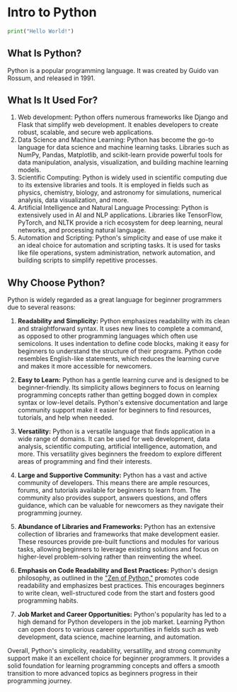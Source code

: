 # Intro to Python

```py
print("Hello World!")
```

## What Is Python?

Python is a popular programming language. It was created by Guido van Rossum, and released in 1991.

## What Is It Used For?

1. Web development: Python offers numerous frameworks like Django and Flask that simplify web development. It enables developers to create robust, scalable, and secure web applications.
2. Data Science and Machine Learning: Python has become the go-to language for data science and machine learning tasks. Libraries such as NumPy, Pandas, Matplotlib, and scikit-learn provide powerful tools for data manipulation, analysis, visualization, and building machine learning models.
3. Scientific Computing: Python is widely used in scientific computing due to its extensive libraries and tools. It is employed in fields such as physics, chemistry, biology, and astronomy for simulations, numerical analysis, data visualization, and more.
4. Artificial Intelligence and Natural Language Processing: Python is extensively used in AI and NLP applications. Libraries like TensorFlow, PyTorch, and NLTK provide a rich ecosystem for deep learning, neural networks, and processing natural language.
5. Automation and Scripting: Python's simplicity and ease of use make it an ideal choice for automation and scripting tasks. It is used for tasks like file operations, system administration, network automation, and building scripts to simplify repetitive processes.

## Why Choose Python?

Python is widely regarded as a great language for beginner programmers due to several reasons:

1. **Readability and Simplicity:** Python emphasizes readability with its clean and straightforward syntax. It uses new lines to complete a command, as opposed to other programming languages which often use semicolons. It uses indentation to define code blocks, making it easy for beginners to understand the structure of their programs. Python code resembles English-like statements, which reduces the learning curve and makes it more accessible for newcomers.

2. **Easy to Learn:** Python has a gentle learning curve and is designed to be beginner-friendly. Its simplicity allows beginners to focus on learning programming concepts rather than getting bogged down in complex syntax or low-level details. Python's extensive documentation and large community support make it easier for beginners to find resources, tutorials, and help when needed.

3. **Versatility:** Python is a versatile language that finds application in a wide range of domains. It can be used for web development, data analysis, scientific computing, artificial intelligence, automation, and more. This versatility gives beginners the freedom to explore different areas of programming and find their interests.

4. **Large and Supportive Community:** Python has a vast and active community of developers. This means there are ample resources, forums, and tutorials available for beginners to learn from. The community also provides support, answers questions, and offers guidance, which can be valuable for newcomers as they navigate their programming journey.

5. **Abundance of Libraries and Frameworks:** Python has an extensive collection of libraries and frameworks that make development easier. These resources provide pre-built functions and modules for various tasks, allowing beginners to leverage existing solutions and focus on higher-level problem-solving rather than reinventing the wheel.

6. **Emphasis on Code Readability and Best Practices:** Python's design philosophy, as outlined in the ["Zen of Python,"](https://peps.python.org/pep-0020/) promotes code readability and emphasizes best practices. This encourages beginners to write clean, well-structured code from the start and fosters good programming habits.

7. **Job Market and Career Opportunities:** Python's popularity has led to a high demand for Python developers in the job market. Learning Python can open doors to various career opportunities in fields such as web development, data science, machine learning, and automation.

Overall, Python's simplicity, readability, versatility, and strong community support make it an excellent choice for beginner programmers. It provides a solid foundation for learning programming concepts and offers a smooth transition to more advanced topics as beginners progress in their programming journey.
